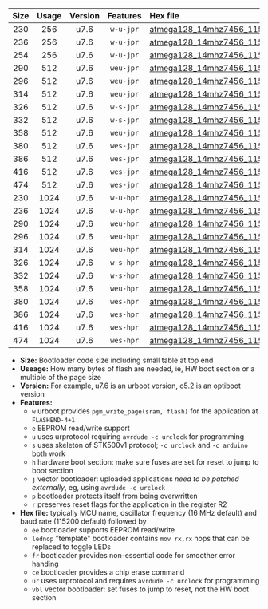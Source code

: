 |Size|Usage|Version|Features|Hex file|
|:-:|:-:|:-:|:-:|:--|
|230|256|u7.6|`w-u-jpr`|[atmega128_14mhz7456_115200bps_ur_vbl.hex](https://raw.githubusercontent.com/stefanrueger/urboot/main/atmega128_14mhz7456_115200bps_ur_vbl.hex)|
|236|256|u7.6|`w-u-jpr`|[atmega128_14mhz7456_115200bps_lednop_ur_vbl.hex](https://raw.githubusercontent.com/stefanrueger/urboot/main/atmega128_14mhz7456_115200bps_lednop_ur_vbl.hex)|
|254|256|u7.6|`w-u-jpr`|[atmega128_14mhz7456_115200bps_lednop_fr_ur_vbl.hex](https://raw.githubusercontent.com/stefanrueger/urboot/main/atmega128_14mhz7456_115200bps_lednop_fr_ur_vbl.hex)|
|290|512|u7.6|`weu-jpr`|[atmega128_14mhz7456_115200bps_ee_ur_vbl.hex](https://raw.githubusercontent.com/stefanrueger/urboot/main/atmega128_14mhz7456_115200bps_ee_ur_vbl.hex)|
|296|512|u7.6|`weu-jpr`|[atmega128_14mhz7456_115200bps_ee_lednop_ur_vbl.hex](https://raw.githubusercontent.com/stefanrueger/urboot/main/atmega128_14mhz7456_115200bps_ee_lednop_ur_vbl.hex)|
|314|512|u7.6|`weu-jpr`|[atmega128_14mhz7456_115200bps_ee_lednop_fr_ur_vbl.hex](https://raw.githubusercontent.com/stefanrueger/urboot/main/atmega128_14mhz7456_115200bps_ee_lednop_fr_ur_vbl.hex)|
|326|512|u7.6|`w-s-jpr`|[atmega128_14mhz7456_115200bps_vbl.hex](https://raw.githubusercontent.com/stefanrueger/urboot/main/atmega128_14mhz7456_115200bps_vbl.hex)|
|332|512|u7.6|`w-s-jpr`|[atmega128_14mhz7456_115200bps_lednop_vbl.hex](https://raw.githubusercontent.com/stefanrueger/urboot/main/atmega128_14mhz7456_115200bps_lednop_vbl.hex)|
|358|512|u7.6|`weu-jpr`|[atmega128_14mhz7456_115200bps_ee_lednop_fr_ce_ur_vbl.hex](https://raw.githubusercontent.com/stefanrueger/urboot/main/atmega128_14mhz7456_115200bps_ee_lednop_fr_ce_ur_vbl.hex)|
|380|512|u7.6|`wes-jpr`|[atmega128_14mhz7456_115200bps_ee_vbl.hex](https://raw.githubusercontent.com/stefanrueger/urboot/main/atmega128_14mhz7456_115200bps_ee_vbl.hex)|
|386|512|u7.6|`wes-jpr`|[atmega128_14mhz7456_115200bps_ee_lednop_vbl.hex](https://raw.githubusercontent.com/stefanrueger/urboot/main/atmega128_14mhz7456_115200bps_ee_lednop_vbl.hex)|
|416|512|u7.6|`wes-jpr`|[atmega128_14mhz7456_115200bps_ee_lednop_fr_vbl.hex](https://raw.githubusercontent.com/stefanrueger/urboot/main/atmega128_14mhz7456_115200bps_ee_lednop_fr_vbl.hex)|
|474|512|u7.6|`wes-jpr`|[atmega128_14mhz7456_115200bps_ee_lednop_fr_ce_vbl.hex](https://raw.githubusercontent.com/stefanrueger/urboot/main/atmega128_14mhz7456_115200bps_ee_lednop_fr_ce_vbl.hex)|
|230|1024|u7.6|`w-u-hpr`|[atmega128_14mhz7456_115200bps_ur.hex](https://raw.githubusercontent.com/stefanrueger/urboot/main/atmega128_14mhz7456_115200bps_ur.hex)|
|236|1024|u7.6|`w-u-hpr`|[atmega128_14mhz7456_115200bps_lednop_ur.hex](https://raw.githubusercontent.com/stefanrueger/urboot/main/atmega128_14mhz7456_115200bps_lednop_ur.hex)|
|290|1024|u7.6|`weu-hpr`|[atmega128_14mhz7456_115200bps_ee_ur.hex](https://raw.githubusercontent.com/stefanrueger/urboot/main/atmega128_14mhz7456_115200bps_ee_ur.hex)|
|296|1024|u7.6|`weu-hpr`|[atmega128_14mhz7456_115200bps_ee_lednop_ur.hex](https://raw.githubusercontent.com/stefanrueger/urboot/main/atmega128_14mhz7456_115200bps_ee_lednop_ur.hex)|
|314|1024|u7.6|`weu-hpr`|[atmega128_14mhz7456_115200bps_ee_lednop_fr_ur.hex](https://raw.githubusercontent.com/stefanrueger/urboot/main/atmega128_14mhz7456_115200bps_ee_lednop_fr_ur.hex)|
|326|1024|u7.6|`w-s-hpr`|[atmega128_14mhz7456_115200bps.hex](https://raw.githubusercontent.com/stefanrueger/urboot/main/atmega128_14mhz7456_115200bps.hex)|
|332|1024|u7.6|`w-s-hpr`|[atmega128_14mhz7456_115200bps_lednop.hex](https://raw.githubusercontent.com/stefanrueger/urboot/main/atmega128_14mhz7456_115200bps_lednop.hex)|
|358|1024|u7.6|`weu-hpr`|[atmega128_14mhz7456_115200bps_ee_lednop_fr_ce_ur.hex](https://raw.githubusercontent.com/stefanrueger/urboot/main/atmega128_14mhz7456_115200bps_ee_lednop_fr_ce_ur.hex)|
|380|1024|u7.6|`wes-hpr`|[atmega128_14mhz7456_115200bps_ee.hex](https://raw.githubusercontent.com/stefanrueger/urboot/main/atmega128_14mhz7456_115200bps_ee.hex)|
|386|1024|u7.6|`wes-hpr`|[atmega128_14mhz7456_115200bps_ee_lednop.hex](https://raw.githubusercontent.com/stefanrueger/urboot/main/atmega128_14mhz7456_115200bps_ee_lednop.hex)|
|416|1024|u7.6|`wes-hpr`|[atmega128_14mhz7456_115200bps_ee_lednop_fr.hex](https://raw.githubusercontent.com/stefanrueger/urboot/main/atmega128_14mhz7456_115200bps_ee_lednop_fr.hex)|
|474|1024|u7.6|`wes-hpr`|[atmega128_14mhz7456_115200bps_ee_lednop_fr_ce.hex](https://raw.githubusercontent.com/stefanrueger/urboot/main/atmega128_14mhz7456_115200bps_ee_lednop_fr_ce.hex)|

- **Size:** Bootloader code size including small table at top end
- **Useage:** How many bytes of flash are needed, ie, HW boot section or a multiple of the page size
- **Version:** For example, u7.6 is an urboot version, o5.2 is an optiboot version
- **Features:**
  + `w` urboot provides `pgm_write_page(sram, flash)` for the application at `FLASHEND-4+1`
  + `e` EEPROM read/write support
  + `u` uses urprotocol requiring `avrdude -c urclock` for programming
  + `s` uses skeleton of STK500v1 protocol; `-c urclock` and `-c arduino` both work
  + `h` hardware boot section: make sure fuses are set for reset to jump to boot section
  + `j` vector bootloader: uploaded applications *need to be patched externally*, eg, using `avrdude -c urclock`
  + `p` bootloader protects itself from being overwritten
  + `r` preserves reset flags for the application in the register R2
- **Hex file:** typically MCU name, oscillator frequency (16 MHz default) and baud rate (115200 default) followed by
  + `ee` bootloader supports EEPROM read/write
  + `lednop` "template" bootloader contains `mov rx,rx` nops that can be replaced to toggle LEDs
  + `fr` bootloader provides non-essential code for smoother error handing
  + `ce` bootloader provides a chip erase command
  + `ur` uses urprotocol and requires `avrdude -c urclock` for programming
  + `vbl` vector bootloader: set fuses to jump to reset, not the HW boot section
